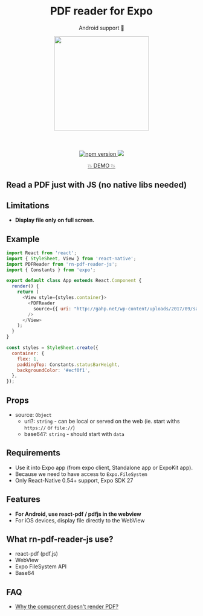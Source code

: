<h1 align="center">PDF reader for Expo</h1>
<p align="center">Android support 🚀</p>

<p align="center">
   <img width="250" src="https://thumbs.gfycat.com/QuickAnnualFinch-size_restricted.gif" />
   <br/>
   <br/>
   <br/>
   <br/>
   <a href="https://www.npmjs.com/package/rn-pdf-reader-js"><img alt="npm version" src="https://badge.fury.io/js/rn-pdf-reader-js.svg"/>
   <a href="http://reactnative.gallery/xcarpentier/rn-pdf-reader-js"><img src="https://img.shields.io/badge/reactnative.gallery-%F0%9F%8E%AC-green.svg"/></a>
</a>
</p>
<p align="center">
  <a href="https://exp.host/@xcarpentier/rn-pdf-reader-example">💥 DEMO 💥</a>
</p>

## Read a PDF just with JS (no native libs needed)

## Limitations
- **Display file only on full screen.**

## Example

```javascript
import React from 'react';
import { StyleSheet, View } from 'react-native';
import PDFReader from 'rn-pdf-reader-js';
import { Constants } from 'expo';

export default class App extends React.Component {
  render() {
    return (
      <View style={styles.container}>
        <PDFReader
          source={{ uri: "http://gahp.net/wp-content/uploads/2017/09/sample.pdf" }}
        />
      </View>
    );
  }
}

const styles = StyleSheet.create({
  container: {
    flex: 1,
    paddingTop: Constants.statusBarHeight,
    backgroundColor: '#ecf0f1',
  },
});
```

## Props
* source: `Object`
  * uri?: `string` - can be local or served on the web (ie. start withs `https://` or `file://`)
  * base64?: `string` - should start with `data`

## Requirements
* Use it into Expo app (from expo client, Standalone app or ExpoKit app).
* Because we need to have access to `Expo.FileSystem`
* Only React-Native 0.54+ support, Expo SDK 27

## Features
* **For Android, use react-pdf / pdfjs in the webview**
* For iOS devices, display file directly to the WebView

## What rn-pdf-reader-js use?

* react-pdf (pdf.js)
* WebView
* Expo FileSystem API
* Base64

## FAQ
- [Why the component doesn't render PDF?](https://github.com/xcarpentier/rn-pdf-reader-js/issues/15#issuecomment-397306743)

